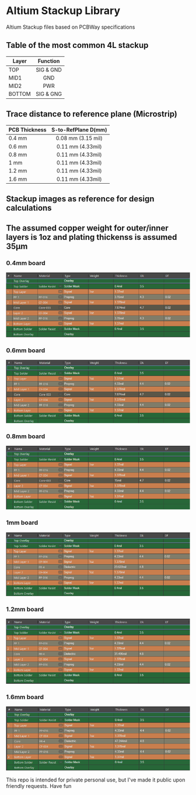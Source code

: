 # Altium Stackup Library
Altium Stackup files based on PCBWay specifications
## Table of the most common 4L stackup
| Layer | Function  |
| ------|:---------:
| TOP   | SIG & GND   |
| MID1  | GND       |
| MID2  | PWR       |
| BOTTOM| SIG & GNG   |

## Trace distance to reference plane (Microstrip)
|PCB Thickness| S-to-RefPlane D(mm)|
|-------------|:--------------:|
| 0.4 mm       | 0.08 mm (3.15 mil)|
| 0.6 mm        | 0.11 mm (4.33mil)|
| 0.8 mm        | 0.11 mm (4.33mil)|
| 1 mm          | 0.11 mm (4.33mil)|
| 1.2 mm        | 0.11 mm (4.33mil)|
| 1.6 mm        | 0.11 mm (4.33mil)|

## Stackup images as reference for design calculations
## The assumed copper weight for outer/inner layers is 1oz and plating thickenss is assumed 35μm
### 0.4mm board
![0.4mm](https://github.com/alex-z-charalampidis/Altium-PCBWay-Stackups/blob/main/04.PNG?raw=true)
### 0.6mm board
![0.6mm](https://github.com/alex-z-charalampidis/Altium-PCBWay-Stackups/blob/main/06.PNG?raw=true)
### 0.8mm board
![0.8mm](https://github.com/alex-z-charalampidis/Altium-PCBWay-Stackups/blob/main/08.PNG?raw=true)
### 1mm board
![1mm](https://github.com/alex-z-charalampidis/Altium-PCBWay-Stackups/blob/main/1.PNG?raw=true)
### 1.2mm board
![1,2mm](https://github.com/alex-z-charalampidis/Altium-PCBWay-Stackups/blob/main/12.PNG?raw=true)
### 1.6mm board
![1.6mm](https://github.com/alex-z-charalampidis/Altium-PCBWay-Stackups/blob/main/16.PNG?raw=true)


This repo is intended for private personal use, but I've made it public upon friendly requests.
Have fun




